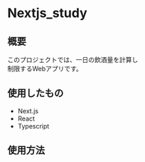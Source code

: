 # Nextjs_study

## 概要
このプロジェクトでは、一日の飲酒量を計算し  
制限するWebアプリです。


## 使用したもの
- Next.js
- React
- Typescript

## 使用方法
